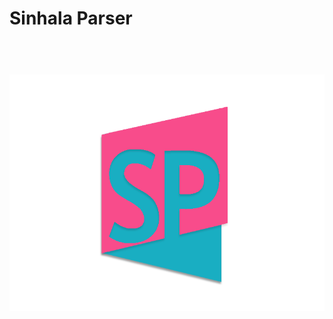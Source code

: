 # Sinhala Parser

<h1 align="center">
<br>
<img src="https://raw.githubusercontent.com/TRomesh/sinhala-parser/master/public/src/app/media/images/logo.png?token=AIhqNt6U6dBlMc1r3jWK_1QqSBdO9kiFks5YKsuhwA%3D%3D">
<br>
</h1>